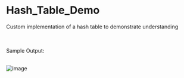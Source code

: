 # Hash_Table_Demo
Custom implementation of a hash table to demonstrate understanding

<br>
<br>
Sample Output:
<br>
<br>

![image](https://user-images.githubusercontent.com/26050634/210035127-e789e110-0494-4d1b-af2c-10673ac0e00a.png)
